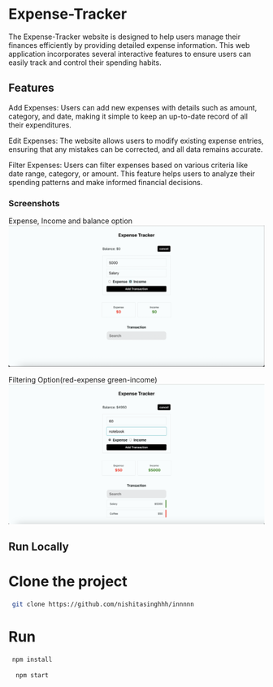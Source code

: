 # Expense-Tracker

The Expense-Tracker website is designed to help users manage their finances efficiently by providing detailed expense information. This web application incorporates several interactive features to ensure users can easily track and control their spending habits.

## Features

Add Expenses: Users can add new expenses with details such as amount, category, and date, making it simple to keep an up-to-date record of all their expenditures.

Edit Expenses: The website allows users to modify existing expense entries, ensuring that any mistakes can be corrected, and all data remains accurate.

Filter Expenses: Users can filter expenses based on various criteria like date range, category, or amount. This feature helps users to analyze their spending patterns and make informed financial decisions.


### Screenshots

Expense, Income and balance option
![Image Alt](https://github.com/nishitasinghhh/innnnn/blob/e477fd793987fcdbd2a6df93acef182db027f8a8/expensess/Screenshot%202024-07-14%20at%203.40.37%20PM.png)

Filtering Option(red-expense green-income)
![Image Alt](https://github.com/nishitasinghhh/innnnn/blob/e477fd793987fcdbd2a6df93acef182db027f8a8/expensess/Screenshot%202024-07-14%20at%203.41.46%20PM.png)


## Run Locally
 
 # Clone the project
 ```bash
  git clone https://github.com/nishitasinghhh/innnnn
```
# Run 
 ```bash
  npm install
```
```bash
  npm start
```
